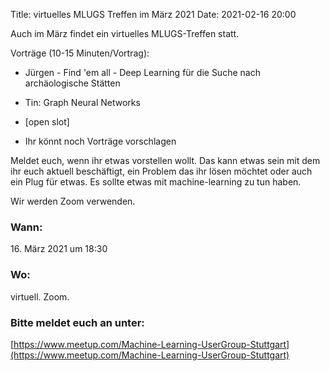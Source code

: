 Title: virtuelles MLUGS Treffen im März 2021
Date: 2021-02-16 20:00

Auch im März findet ein virtuelles MLUGS-Treffen statt.

Vorträge (10-15 Minuten/Vortrag):

- Jürgen - Find 'em all - Deep Learning für die Suche nach archäologische Stätten
- Tin: Graph Neural Networks
- [open slot]

- Ihr könnt noch Vorträge vorschlagen


Meldet euch, wenn ihr etwas vorstellen wollt.
Das kann etwas sein mit dem ihr euch aktuell beschäftigt, ein Problem das ihr lösen möchtet oder auch ein Plug für etwas.
Es sollte etwas mit machine-learning zu tun haben.

Wir werden Zoom verwenden.

### Wann:

<p>16. März 2021 um 18:30</p>  

### Wo:

virtuell. Zoom.

### Bitte meldet euch an unter:
[https://www.meetup.com/Machine-Learning-UserGroup-Stuttgart](https://www.meetup.com/Machine-Learning-UserGroup-Stuttgart)

